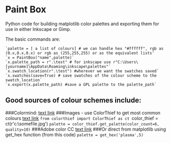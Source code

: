 # Paint Box

Python code for building matplotlib color palettes and exporting them for use in either Inkscape or Gimp.

The basic commands are:

	`palette = [ a list of colours] # we can handle hex "#ffffff", rgb as (0.x,0.x,0.x) or rgb as (255,255,255) or as the equivalent lists'
    `x = PaintBox("name",palette)`
    `x.palette_path = r".\test" # for inkscape use r"C:\Users\[yourname]\AppData\Roaming\inkscape\palettes"`
    `x.swatch_location(r".\test") #wherever we want the swatches saved`
    `x.swatches(save=True) # save swatches of the colour scheme to the swatch_location`
    `x.export(x.palette_path) #save a GPL palette to the palette_path`
	
## Good sources of colour schemes include:
###Colormind: [text link](http://colormind.io/)
###Images - use ColorThief to get most common colours [text link](https://github.com/fengsp/color-thief-py)
`from colorthief import ColorThief as ct
`color_thief = ct(r'c:\somefile.jpg')
`palette = color_thief.get_palette(color_count=6, quality=10)`
###Adobe color CC [text link](https://color.adobe.com/explore)
###Or direct from matplotlib using get_hex function (from this code)
`palette = get_hex('plasma',5)`